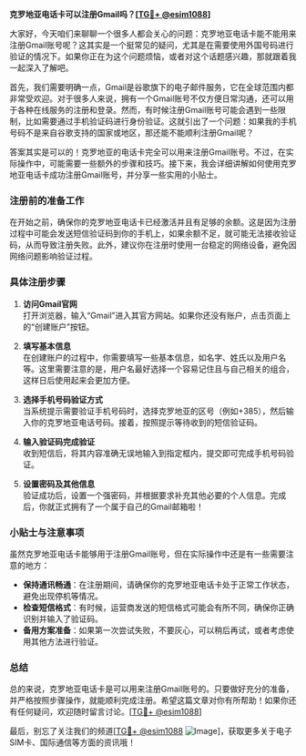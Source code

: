 **克罗地亚电话卡可以注册Gmail吗？[[TG💪+ @esim1088](https://t.me/s/esim1088)]**

大家好，今天咱们来聊聊一个很多人都会关心的问题：克罗地亚电话卡能不能用来注册Gmail账号呢？这其实是一个挺常见的疑问，尤其是在需要使用外国号码进行验证的情况下。如果你正在为这个问题烦恼，或者对这个话题感兴趣，那就跟着我一起深入了解吧。

首先，我们需要明确一点，Gmail是谷歌旗下的电子邮件服务，它在全球范围内都非常受欢迎。对于很多人来说，拥有一个Gmail账号不仅方便日常沟通，还可以用于各种在线服务的注册和登录。然而，有时候注册Gmail账号可能会遇到一些限制，比如需要通过手机验证码进行身份验证。这就引出了一个问题：如果我的手机号码不是来自谷歌支持的国家或地区，那还能不能顺利注册Gmail呢？

答案其实是可以的！克罗地亚的电话卡完全可以用来注册Gmail账号。不过，在实际操作中，可能需要一些额外的步骤和技巧。接下来，我会详细讲解如何使用克罗地亚电话卡成功注册Gmail账号，并分享一些实用的小贴士。

### 注册前的准备工作

在开始之前，确保你的克罗地亚电话卡已经激活并且有足够的余额。这是因为注册过程中可能会发送短信验证码到你的手机上，如果余额不足，就可能无法接收验证码，从而导致注册失败。此外，建议你在注册时使用一台稳定的网络设备，避免因网络问题影响验证过程。

### 具体注册步骤

1. **访问Gmail官网**  
   打开浏览器，输入“Gmail”进入其官方网站。如果你还没有账户，点击页面上的“创建账户”按钮。

2. **填写基本信息**  
   在创建账户的过程中，你需要填写一些基本信息，如名字、姓氏以及用户名等。这里需要注意的是，用户名最好选择一个容易记住且与自己相关的组合，这样日后使用起来会更加方便。

3. **选择手机号码验证方式**  
   当系统提示需要验证手机号码时，选择克罗地亚的区号（例如+385），然后输入你的克罗地亚电话号码。接着，按照提示等待收到的短信验证码。

4. **输入验证码完成验证**  
   收到短信后，将其内容准确无误地输入到指定框内，提交即可完成手机号码验证。

5. **设置密码及其他信息**  
   验证成功后，设置一个强密码，并根据要求补充其他必要的个人信息。完成后，你就正式拥有了一个属于自己的Gmail邮箱啦！

### 小贴士与注意事项

虽然克罗地亚电话卡能够用于注册Gmail账号，但在实际操作中还是有一些需要注意的地方：

- **保持通讯畅通**：在注册期间，请确保你的克罗地亚电话卡处于正常工作状态，避免出现停机等情况。
- **检查短信格式**：有时候，运营商发送的短信格式可能会有所不同，确保你正确识别并输入了验证码。
- **备用方案准备**：如果第一次尝试失败，不要灰心，可以稍后再试，或者考虑使用其他方法进行验证。

### 总结

总的来说，克罗地亚电话卡是可以用来注册Gmail账号的。只要做好充分的准备，并严格按照步骤操作，就能顺利完成注册。希望这篇文章对你有所帮助！如果你还有任何疑问，欢迎随时留言讨论。[[TG💪+ @esim1088](https://t.me/s/esim1088)]

最后，别忘了关注我们的频道[[TG💪+ @esim1088](https://t.me/s/esim1088) ![Image](https://i.postimg.cc/4NQfJmqS/Snipaste-2025-05-13-00-14-12.png)]，获取更多关于电子SIM卡、国际通信等方面的资讯哦！